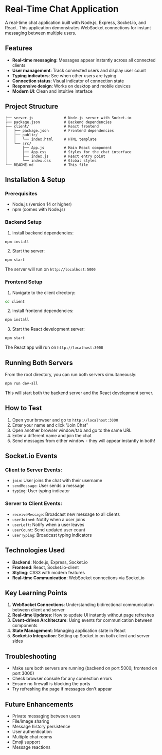 # Real-Time Chat Application

A real-time chat application built with Node.js, Express, Socket.io, and React. This application demonstrates WebSocket connections for instant messaging between multiple users.

## Features

- **Real-time messaging**: Messages appear instantly across all connected clients
- **User management**: Track connected users and display user count
- **Typing indicators**: See when other users are typing
- **Connection status**: Visual indicator of connection state
- **Responsive design**: Works on desktop and mobile devices
- **Modern UI**: Clean and intuitive interface

## Project Structure

```
├── server.js              # Node.js server with Socket.io
├── package.json           # Backend dependencies
├── client/                # React frontend
│   ├── package.json       # Frontend dependencies
│   ├── public/
│   │   └── index.html     # HTML template
│   └── src/
│       ├── App.js         # Main React component
│       ├── App.css        # Styles for the chat interface
│       ├── index.js       # React entry point
│       └── index.css      # Global styles
└── README.md              # This file
```

## Installation & Setup

### Prerequisites

- Node.js (version 14 or higher)
- npm (comes with Node.js)

### Backend Setup

1. Install backend dependencies:

```bash
npm install
```

2. Start the server:

```bash
npm start
```

The server will run on `http://localhost:5000`

### Frontend Setup

1. Navigate to the client directory:

```bash
cd client
```

2. Install frontend dependencies:

```bash
npm install
```

3. Start the React development server:

```bash
npm start
```

The React app will run on `http://localhost:3000`

## Running Both Servers

From the root directory, you can run both servers simultaneously:

```bash
npm run dev-all
```

This will start both the backend server and the React development server.

## How to Test

1. Open your browser and go to `http://localhost:3000`
2. Enter your name and click "Join Chat"
3. Open another browser window/tab and go to the same URL
4. Enter a different name and join the chat
5. Send messages from either window - they will appear instantly in both!

## Socket.io Events

### Client to Server Events:

- `join`: User joins the chat with their username
- `sendMessage`: User sends a message
- `typing`: User typing indicator

### Server to Client Events:

- `receiveMessage`: Broadcast new message to all clients
- `userJoined`: Notify when a user joins
- `userLeft`: Notify when a user leaves
- `userCount`: Send updated user count
- `userTyping`: Broadcast typing indicators

## Technologies Used

- **Backend**: Node.js, Express, Socket.io
- **Frontend**: React, Socket.io-client
- **Styling**: CSS3 with modern features
- **Real-time Communication**: WebSocket connections via Socket.io

## Key Learning Points

1. **WebSocket Connections**: Understanding bidirectional communication between client and server
2. **Real-time Updates**: How to update UI instantly without page refreshes
3. **Event-driven Architecture**: Using events for communication between components
4. **State Management**: Managing application state in React
5. **Socket.io Integration**: Setting up Socket.io on both client and server sides

## Troubleshooting

- Make sure both servers are running (backend on port 5000, frontend on port 3000)
- Check browser console for any connection errors
- Ensure no firewall is blocking the ports
- Try refreshing the page if messages don't appear

## Future Enhancements

- Private messaging between users
- File/image sharing
- Message history persistence
- User authentication
- Multiple chat rooms
- Emoji support
- Message reactions
